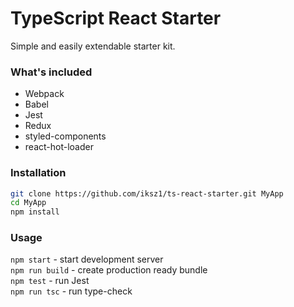 # TypeScript React Starter

Simple and easily extendable starter kit.

### What's included

- Webpack
- Babel
- Jest
- Redux
- styled-components
- react-hot-loader

### Installation

```sh
git clone https://github.com/iksz1/ts-react-starter.git MyApp
cd MyApp
npm install
```

### Usage

`npm start` - start development server  
`npm run build` - create production ready bundle  
`npm test` - run Jest  
`npm run tsc` - run type-check
